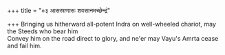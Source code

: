 +++
title = "०३ आसस्राणासः शवसानमच्छेन्द्रं"

+++
Bringing us hitherward all-potent Indra on well-wheeled chariot, may the Steeds who bear him  
     Convey him on the road direct to glory, and ne'er may Vayu's Amrta cease and fail him.